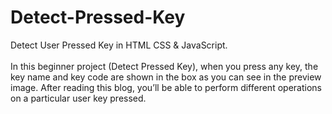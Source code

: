 # Detect-Pressed-Key
Detect User Pressed Key in HTML CSS & JavaScript.
<br>
<br>
In this beginner project (Detect Pressed Key), when you press any key, the key name and key code are shown in the box as you can see in the preview image. After reading this blog, you’ll be able to perform different operations on a particular user key pressed.
